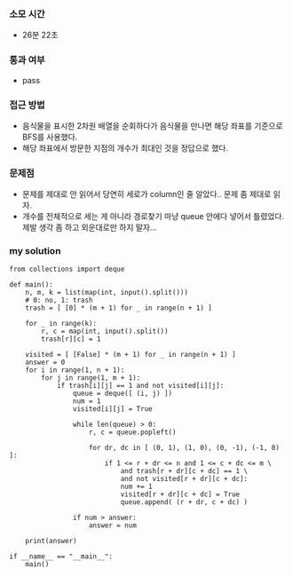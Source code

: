 ### 소모 시간
- 26분 22초

### 통과 여부
- pass

### 접근 방법
- 음식물을 표시한 2차원 배열을 순회하다가 음식물을 만나면 해당 좌표를 기준으로 BFS를 사용했다.
- 해당 좌표에서 방문한 지점의 개수가 최대인 것을 정답으로 했다.

### 문제점
- 문제를 제대로 안 읽어서 당연히 세로가 column인 줄 알았다.. 문제 좀 제대로 읽자.
- 개수를 전체적으로 세는 게 아니라 경로찾기 마냥 queue 안에다 넣어서 틀렸었다. 제발 생각 좀 하고 외운대로만 하지 말자...

### my solution
```
from collections import deque

def main():
    n, m, k = list(map(int, input().split()))
    # 0: no, 1: trash
    trash = [ [0] * (m + 1) for _ in range(n + 1) ]

    for _ in range(k):
        r, c = map(int, input().split())
        trash[r][c] = 1
    
    visited = [ [False] * (m + 1) for _ in range(n + 1) ]
    answer = 0
    for i in range(1, n + 1):
        for j in range(1, m + 1):    
            if trash[i][j] == 1 and not visited[i][j]:
                queue = deque([ (i, j) ])
                num = 1
                visited[i][j] = True

                while len(queue) > 0:
                    r, c = queue.popleft()

                    for dr, dc in [ (0, 1), (1, 0), (0, -1), (-1, 0) ]:
                        if 1 <= r + dr <= n and 1 <= c + dc <= m \
                            and trash[r + dr][c + dc] == 1 \
                            and not visited[r + dr][c + dc]:
                            num += 1
                            visited[r + dr][c + dc] = True
                            queue.append( (r + dr, c + dc) )
        
                if num > answer:
                    answer = num
                    
    print(answer)

if __name__ == "__main__":
    main()
```